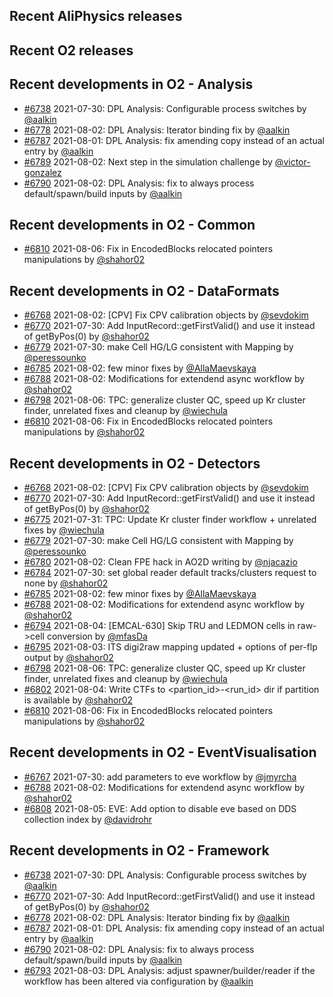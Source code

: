 ## Recent AliPhysics releases
## Recent O2 releases
## Recent developments in O2 - Analysis
- [\#6738](https://github.com/AliceO2Group/AliceO2/pull/6738) 2021-07-30: DPL Analysis: Configurable process switches by [@aalkin](https://github.com/aalkin)
- [\#6778](https://github.com/AliceO2Group/AliceO2/pull/6778) 2021-08-02: DPL Analysis: Iterator binding fix by [@aalkin](https://github.com/aalkin)
- [\#6787](https://github.com/AliceO2Group/AliceO2/pull/6787) 2021-08-01: DPL Analysis: fix amending copy instead of an actual entry by [@aalkin](https://github.com/aalkin)
- [\#6789](https://github.com/AliceO2Group/AliceO2/pull/6789) 2021-08-02: Next step in the simulation challenge by [@victor-gonzalez](https://github.com/victor-gonzalez)
- [\#6790](https://github.com/AliceO2Group/AliceO2/pull/6790) 2021-08-02: DPL Analysis: fix to always process default/spawn/build inputs by [@aalkin](https://github.com/aalkin)
## Recent developments in O2 - Common
- [\#6810](https://github.com/AliceO2Group/AliceO2/pull/6810) 2021-08-06: Fix in EncodedBlocks relocated pointers manipulations by [@shahor02](https://github.com/shahor02)
## Recent developments in O2 - DataFormats
- [\#6768](https://github.com/AliceO2Group/AliceO2/pull/6768) 2021-08-02: [CPV] Fix CPV calibration objects by [@sevdokim](https://github.com/sevdokim)
- [\#6770](https://github.com/AliceO2Group/AliceO2/pull/6770) 2021-07-30: Add InputRecord::getFirstValid() and use it instead of getByPos(0) by [@shahor02](https://github.com/shahor02)
- [\#6779](https://github.com/AliceO2Group/AliceO2/pull/6779) 2021-07-30: make Cell HG/LG consistent with Mapping by [@peressounko](https://github.com/peressounko)
- [\#6785](https://github.com/AliceO2Group/AliceO2/pull/6785) 2021-08-02: few minor fixes by [@AllaMaevskaya](https://github.com/AllaMaevskaya)
- [\#6788](https://github.com/AliceO2Group/AliceO2/pull/6788) 2021-08-02: Modifications for extendend async workflow  by [@shahor02](https://github.com/shahor02)
- [\#6798](https://github.com/AliceO2Group/AliceO2/pull/6798) 2021-08-06: TPC: generalize cluster QC, speed up Kr cluster finder, unrelated fixes and cleanup by [@wiechula](https://github.com/wiechula)
- [\#6810](https://github.com/AliceO2Group/AliceO2/pull/6810) 2021-08-06: Fix in EncodedBlocks relocated pointers manipulations by [@shahor02](https://github.com/shahor02)
## Recent developments in O2 - Detectors
- [\#6768](https://github.com/AliceO2Group/AliceO2/pull/6768) 2021-08-02: [CPV] Fix CPV calibration objects by [@sevdokim](https://github.com/sevdokim)
- [\#6770](https://github.com/AliceO2Group/AliceO2/pull/6770) 2021-07-30: Add InputRecord::getFirstValid() and use it instead of getByPos(0) by [@shahor02](https://github.com/shahor02)
- [\#6775](https://github.com/AliceO2Group/AliceO2/pull/6775) 2021-07-31: TPC: Update Kr cluster finder workflow + unrelated fixes by [@wiechula](https://github.com/wiechula)
- [\#6779](https://github.com/AliceO2Group/AliceO2/pull/6779) 2021-07-30: make Cell HG/LG consistent with Mapping by [@peressounko](https://github.com/peressounko)
- [\#6780](https://github.com/AliceO2Group/AliceO2/pull/6780) 2021-08-02: Clean FPE hack in AO2D writing by [@njacazio](https://github.com/njacazio)
- [\#6784](https://github.com/AliceO2Group/AliceO2/pull/6784) 2021-07-30: set global reader default tracks/clusters request to none by [@shahor02](https://github.com/shahor02)
- [\#6785](https://github.com/AliceO2Group/AliceO2/pull/6785) 2021-08-02: few minor fixes by [@AllaMaevskaya](https://github.com/AllaMaevskaya)
- [\#6788](https://github.com/AliceO2Group/AliceO2/pull/6788) 2021-08-02: Modifications for extendend async workflow  by [@shahor02](https://github.com/shahor02)
- [\#6794](https://github.com/AliceO2Group/AliceO2/pull/6794) 2021-08-04: [EMCAL-630] Skip TRU and LEDMON cells in raw->cell conversion by [@mfasDa](https://github.com/mfasDa)
- [\#6795](https://github.com/AliceO2Group/AliceO2/pull/6795) 2021-08-03: ITS digi2raw mapping updated + options of per-flp output by [@shahor02](https://github.com/shahor02)
- [\#6798](https://github.com/AliceO2Group/AliceO2/pull/6798) 2021-08-06: TPC: generalize cluster QC, speed up Kr cluster finder, unrelated fixes and cleanup by [@wiechula](https://github.com/wiechula)
- [\#6802](https://github.com/AliceO2Group/AliceO2/pull/6802) 2021-08-04: Write CTFs to <partion_id>-<run_id> dir if partition is available by [@shahor02](https://github.com/shahor02)
- [\#6810](https://github.com/AliceO2Group/AliceO2/pull/6810) 2021-08-06: Fix in EncodedBlocks relocated pointers manipulations by [@shahor02](https://github.com/shahor02)
## Recent developments in O2 - EventVisualisation
- [\#6767](https://github.com/AliceO2Group/AliceO2/pull/6767) 2021-07-30: add parameters to eve workflow by [@jmyrcha](https://github.com/jmyrcha)
- [\#6788](https://github.com/AliceO2Group/AliceO2/pull/6788) 2021-08-02: Modifications for extendend async workflow  by [@shahor02](https://github.com/shahor02)
- [\#6808](https://github.com/AliceO2Group/AliceO2/pull/6808) 2021-08-05: EVE: Add option to disable eve based on DDS collection index by [@davidrohr](https://github.com/davidrohr)
## Recent developments in O2 - Framework
- [\#6738](https://github.com/AliceO2Group/AliceO2/pull/6738) 2021-07-30: DPL Analysis: Configurable process switches by [@aalkin](https://github.com/aalkin)
- [\#6770](https://github.com/AliceO2Group/AliceO2/pull/6770) 2021-07-30: Add InputRecord::getFirstValid() and use it instead of getByPos(0) by [@shahor02](https://github.com/shahor02)
- [\#6778](https://github.com/AliceO2Group/AliceO2/pull/6778) 2021-08-02: DPL Analysis: Iterator binding fix by [@aalkin](https://github.com/aalkin)
- [\#6787](https://github.com/AliceO2Group/AliceO2/pull/6787) 2021-08-01: DPL Analysis: fix amending copy instead of an actual entry by [@aalkin](https://github.com/aalkin)
- [\#6790](https://github.com/AliceO2Group/AliceO2/pull/6790) 2021-08-02: DPL Analysis: fix to always process default/spawn/build inputs by [@aalkin](https://github.com/aalkin)
- [\#6793](https://github.com/AliceO2Group/AliceO2/pull/6793) 2021-08-03: DPL Analysis: adjust spawner/builder/reader if the workflow has been altered via configuration by [@aalkin](https://github.com/aalkin)
